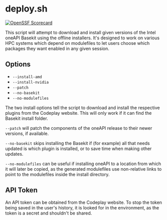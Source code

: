 # deploy.sh

[![OpenSSF Scorecard](https://api.scorecard.dev/projects/github.com/codeplaysoftware/deploy-oneapi/badge)](https://scorecard.dev/viewer/?uri=github.com/codeplaysoftware/deploy-oneapi)

This script will attempt to download and install given versions of the Intel
oneAPI Basekit using the offline installers. It's designed to work on various
HPC systems which depend on modulefiles to let users choose which packages
they want enabled in any given session.

## Options

* `--install-amd`
* `--install-nvidia`
* `--patch`
* `--no-basekit`
* `--no-modulefiles`

The two install options tell the script to download and install the respective
plugins from the Codeplay website. This will only work if it can find the
Basekit install folder.

`--patch` will patch the components of the oneAPI release to their newer
versions, if available.

`--no-basekit` skips installing the Basekit if (for example) all that needs
updated is which plugin is installed, or to save time when making other
updates.

`--no-modulefiles` can be useful if installing oneAPI to a location from
which it will later be copied, as the generated modulefiles use non-relative
links to point to the modulefiles inside the install directory.


## API Token

An API token can be obtained from the Codeplay website. To stop the token
being saved in the user's history, it is looked for in the environment, as
the token is a secret and shouldn't be shared.
